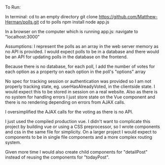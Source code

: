 To Run:

In terminal:
cd to an empty directory
git clone https://github.com/Matthew-Herman/polls.git
cd to polls
npm install
node app.js

In a browser on the computer which is running app.js:
navigate to "localhost:3000"

Assumptions:
I represent the polls as an array in the web server memory as no API is provided. I would expect polls to be in a database and there would be an API for updating polls in the database on the frontend.

Because there is no database, for each poll, I add the number of votes for each option as a property on each option in the poll's "options" array

No spec for tracking session or authentication was provided so I am not properly tracking state, eg. userHasAlreadyVoted, in the clientside state. I would expect this to be stored in session on a real website. Also as there is no system for handling errors I just store state on the Vue component and there is no rendering depending on errors from AJAX calls.

I oversimplified the AJAX calls for the voting as there is no API.

I just used the compiled production vue. I didn't want to complicate this project by building vue or using a CSS preprocessor, so I wrote components and css in the same file for simplicity. On a larger project I would expect to components to be in single file components and a more complex routing system.

Given more time I would also create child components for "detailPost" instead of reusing the components for "todayPost".
